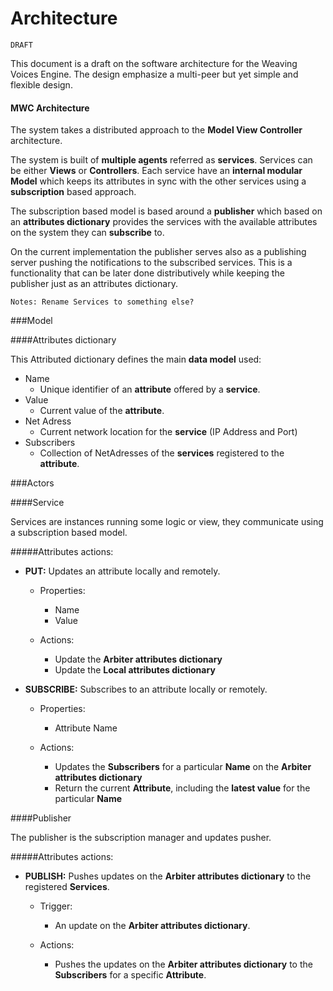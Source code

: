 Architecture
============

`DRAFT`

This document is a draft on the software architecture for the Weaving Voices Engine. The design emphasize a multi-peer but yet simple and flexible design.

#### MWC Architecture

The system takes a distributed approach to the **Model View Controller** architecture. 

The system is built of **multiple agents** referred as **services**. Services can be either **Views** or **Controllers**. Each service have an **internal modular Model** which keeps its attributes in sync with the other services using a **subscription** based approach.

The subscription based model is based around a **publisher** which based on an **attributes dictionary** provides the services with the available attributes on the system they can **subscribe** to.

On the current implementation the publisher serves also as a publishing server pushing the notifications to the subscribed services. This is a functionality that can be later done distributively while keeping the publisher just as an attributes dictionary.

`Notes: Rename Services to something else?`

###Model

####Attributes dictionary

This Attributed dictionary defines the main **data model** used:

* Name
	* Unique identifier of an **attribute** offered by a **service**.
* Value
	* Current value of the **attribute**.
* Net Adress
	* Current network location for the **service** (IP Address and Port)
* Subscribers 
	* Collection of NetAdresses of the **services** registered to the **attribute**.

###Actors

####Service

Services are instances running some logic or view, they communicate using a subscription based model.

#####Attributes actions:


* **PUT:** Updates an attribute locally and remotely.

	* Properties:
		* Name
		* Value
	
	* Actions:
		* Update the **Arbiter attributes dictionary**
		* Update the **Local attributes dictionary**

* **SUBSCRIBE:** Subscribes to an attribute locally or remotely.

	* Properties:
		* Attribute Name
	
	* Actions:
		* Updates the **Subscribers** for a particular **Name** on the **Arbiter attributes dictionary** 
		* Return the current **Attribute**, including the **latest value** for the particular **Name**



####Publisher

The publisher is the subscription manager and updates pusher.

#####Attributes actions:

* **PUBLISH:** Pushes updates on the **Arbiter attributes dictionary** to the registered **Services**.
			
	* Trigger:
		* An update on the **Arbiter attributes dictionary**.
	
	* Actions:
		* Pushes the updates on the **Arbiter attributes dictionary** to the **Subscribers** for a specific **Attribute**.